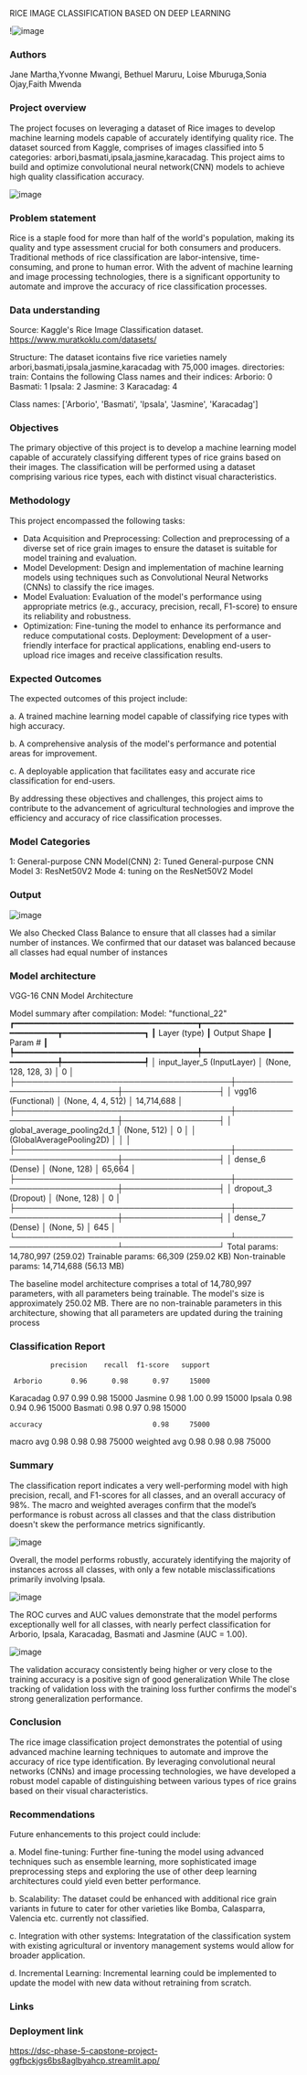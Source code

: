 RICE IMAGE CLASSIFICATION BASED ON DEEP LEARNING

!![image](https://github.com/user-attachments/assets/2cc73418-d147-496e-bcb5-b3e953636658)

 ### **Authors** 
Jane Martha,Yvonne Mwangi, Bethuel Maruru, Loise Mburuga,Sonia Ojay,Faith Mwenda 



### Project overview

 The project focuses on leveraging a dataset of Rice images to develop machine learning models capable of
 accurately identifying quality rice. The dataset sourced from Kaggle, comprises of images classified into 5 categories:
 arbori,basmati,ipsala,jasmine,karacadag. This project aims to build and optimize convolutional neural network(CNN) models to achieve high quality classification accuracy.

 
![image](https://github.com/user-attachments/assets/b58185b5-7d4f-44d3-97f2-48b99f782b53)

### Problem statement

                          
Rice is a staple food for more than half of the world's population, making its quality and type assessment crucial for both consumers and producers. Traditional methods of rice classification are labor-intensive, time-consuming, and prone to human error. With the advent of machine learning and image processing technologies, there is a significant opportunity to automate and improve the accuracy of rice classification processes.

### Data understanding


Source: Kaggle's Rice Image Classification dataset.  https://www.muratkoklu.com/datasets/

Structure: The dataset icontains five rice varieties namely arbori,basmati,ipsala,jasmine,karacadag with 75,000 images.
 directories: train: Contains the following Class names and their indices:
Arborio: 0
Basmati: 1
Ipsala: 2
Jasmine: 3
Karacadag: 4

Class names:
['Arborio', 'Basmati', 'Ipsala', 'Jasmine', 'Karacadag']

### Objectives


The primary objective of this project is to develop a machine learning model capable of accurately classifying different types of rice grains based on their images. The classification will be performed using a dataset comprising various rice types, each with distinct visual characteristics.


### Methodology

This project encompassed the following tasks:

- Data Acquisition and Preprocessing: Collection and preprocessing of a diverse set of rice grain images to ensure the dataset is suitable for model training and evaluation.
- Model Development: Design and implementation of machine learning models using techniques such as Convolutional Neural Networks (CNNs) to classify the rice images.
- Model Evaluation: Evaluation of the model's performance using appropriate metrics (e.g., accuracy, precision, recall, F1-score) to ensure its reliability and robustness.
- Optimization: Fine-tuning the model to enhance its performance and reduce computational costs.
Deployment: Development of a user-friendly interface for practical applications, enabling end-users to upload rice images and receive classification results.


### Expected Outcomes
The expected outcomes of this project include:

a. A trained machine learning model capable of classifying rice types with high accuracy.

b. A comprehensive analysis of the model's performance and potential areas for improvement.

c. A deployable application that facilitates easy and accurate rice classification for end-users.

By addressing these objectives and challenges, this project aims to contribute to the advancement of agricultural technologies and improve the efficiency and accuracy of rice classification processes.

### Model Categories

1: General-purpose CNN Model(CNN)
2: Tuned General-purpose CNN Model
3: ResNet50V2 Mode
4: tuning on the ResNet50V2 Model



### Output

![image](https://github.com/user-attachments/assets/10e5953d-a131-4f17-af76-94fc75680daf)


We also Checked Class Balance to ensure that all classes had a similar number of instances. We confirmed that our dataset was balanced because all classes had equal number of instances


### Model architecture

VGG-16 CNN Model Architecture

Model summary after compilation:
Model: "functional_22"
┏━━━━━━━━━━━━━━━━━━━━━━━━━━━━━━━━━━━━━━┳━━━━━━━━━━━━━━━━━━━━━━━━━━━━━┳━━━━━━━━━━━━━━━━━┓
┃ Layer (type)                         ┃ Output Shape                ┃         Param # ┃
┡━━━━━━━━━━━━━━━━━━━━━━━━━━━━━━━━━━━━━━╇━━━━━━━━━━━━━━━━━━━━━━━━━━━━━╇━━━━━━━━━━━━━━━━━┩
│ input_layer_5 (InputLayer)           │ (None, 128, 128, 3)         │               0 │
├──────────────────────────────────────┼─────────────────────────────┼─────────────────┤
│ vgg16 (Functional)                   │ (None, 4, 4, 512)           │      14,714,688 │
├──────────────────────────────────────┼─────────────────────────────┼─────────────────┤
│ global_average_pooling2d_1           │ (None, 512)                 │               0 │
│ (GlobalAveragePooling2D)             │                             │                 │
├──────────────────────────────────────┼─────────────────────────────┼─────────────────┤
│ dense_6 (Dense)                      │ (None, 128)                 │          65,664 │
├──────────────────────────────────────┼─────────────────────────────┼─────────────────┤
│ dropout_3 (Dropout)                  │ (None, 128)                 │               0 │
├──────────────────────────────────────┼─────────────────────────────┼─────────────────┤
│ dense_7 (Dense)                      │ (None, 5)                   │             645 │
└──────────────────────────────────────┴─────────────────────────────┴─────────────────┘
  Total params: 14,780,997 (259.02)
 Trainable params: 66,309 (259.02 KB)
 Non-trainable params: 14,714,688 (56.13 MB)
 

The baseline model architecture comprises a total of 14,780,997 parameters, with all parameters being trainable. The model's size is approximately 250.02 MB. There are no non-trainable parameters in this architecture, showing that all parameters are updated during the training process


### Classification Report

              precision    recall  f1-score   support

     Arborio       0.96      0.98      0.97     15000
   Karacadag       0.97      0.99      0.98     15000
     Jasmine       0.98      1.00      0.99     15000
      Ipsala       0.98      0.94      0.96     15000
     Basmati       0.98      0.97      0.98     15000

    accuracy                           0.98     75000
   macro avg       0.98      0.98      0.98     75000
weighted avg       0.98      0.98      0.98     75000





### Summary
                                               
The classification report indicates a very well-performing model with high precision, recall, and F1-scores for all classes, and an overall accuracy of 98%. The macro and weighted averages confirm that the model’s performance is robust across all classes and that the class distribution doesn't skew the performance metrics significantly.


![image](https://github.com/user-attachments/assets/3208df45-a813-48a8-bb53-a7e2cc567fd0)

Overall, the model performs robustly, accurately identifying the majority of instances across all classes, with only a few notable misclassifications primarily involving Ipsala.

![image](https://github.com/user-attachments/assets/94358a51-d04f-4eb4-a650-71d7d5526ff2)

The ROC curves and AUC values demonstrate that the model performs exceptionally well for all classes, with nearly perfect classification for Arborio, Ipsala, Karacadag, Basmati and Jasmine (AUC = 1.00).

![image](https://github.com/user-attachments/assets/6a69702b-a454-49a1-8f23-008796df8b1a)

The validation accuracy consistently being higher or very close to the training accuracy is a positive sign of good generalization While The close tracking of validation loss with the training loss further confirms the model's strong generalization performance.


### Conclusion
                           
The rice image classification project demonstrates the potential of using advanced machine learning techniques to automate and improve the accuracy of rice type identification. By leveraging convolutional neural networks (CNNs) and image processing technologies, we have developed a robust model capable of distinguishing between various types of rice grains based on their visual characteristics.

### Recommendations
Future enhancements to this project could include:

a. Model fine-tuning: Further fine-tuning the model using advanced techniques such as ensemble learning, more sophisticated image preprocessing steps and exploring the use 
   of other deep learning architectures could yield even better performance.
   
b. Scalability: The dataset could be enhanced with additional rice grain variants in future to cater for other varieties like Bomba, Calasparra, Valencia etc. currently not 
   classified.
   
c. Integration with other systems: Integratation of the classification system with existing agricultural or inventory management systems would allow for broader application.

d. Incremental Learning: Incremental learning could be implemented to update the model with new data without retraining from scratch. 
                     
                       
### Links  
### Deployment link                    
https://dsc-phase-5-capstone-project-ggfbckjgs6bs8aglbyahcp.streamlit.app/
                        

                            
                             
